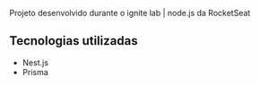 Projeto desenvolvido durante o ignite lab | node.js da RocketSeat

## Tecnologias utilizadas

- Nest.js
- Prisma
